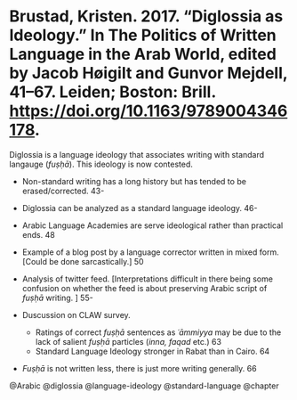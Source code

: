 # Brustad, Kristen. 2017. “Diglossia as Ideology.” In The Politics of Written Language in the Arab World, edited by Jacob Høigilt and Gunvor Mejdell, 41–67. Leiden; Boston: Brill. https://doi.org/10.1163/9789004346178.

Diglossia is a language ideology that associates writing with standard langauge (*fuṣḥā*). This ideology is now contested.

- Non-standard writing has a long history but has tended to be erased/corrected. 43-

- Diglossia can be analyzed as a standard language ideology. 46-

- Arabic Language Academies are serve ideological rather than practical ends. 48

- Example of a blog post by a language corrector written in mixed form. [Could be done sarcastically.] 50

- Analysis of twitter feed. [Interpretations difficult in there being some confusion on whether the feed is about preserving Arabic script of *fuṣḥā* writing. ] 55-

- Duscussion on CLAW survey.
  - Ratings of correct *fuṣḥā* sentences as *ʿāmmiyya* may be due to the lack of salient *fuṣḥā* particles (*inna, faqad* etc.) 63
  - Standard Language Ideology stronger in Rabat than in Cairo. 64

- *Fuṣḥā* is not written less, there is just more writing generally. 66

@Arabic
@diglossia
@language-ideology
@standard-language
@chapter
